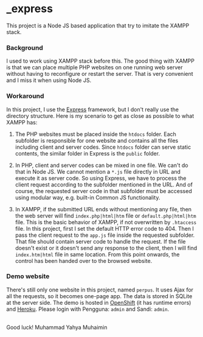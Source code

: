 # _express
This project is a Node JS based application that try to imitate the XAMPP stack.

### Background
I used to work using XAMPP stack before this. The good thing with XAMPP is that we can place multiple PHP websites on one running web server without having to reconfigure or restart the server. That is very convenient and I miss it when using Node JS.

### Workaround
In this project, I use the [Express](//expressjs.com) framework, but I don't really use the directory structure. Here is my scenario to get as close as possible to what XAMPP has:

1. The PHP websites must be placed inside the `htdocs` folder. Each subfolder is responsible for one website and contains all the files including client and server codes. Since `htdocs` folder can serve static contents, the similar folder in Express is the `public` folder.

2. In PHP, client and server codes can be mixed in one file. We can't do that in Node JS. We cannot mention a `*.js` file directly in URL and execute it as server code.
So using Express, we have to process the client request according to the subfolder mentioned in the URL. And of course, the requested server code in that subfolder must be accessed using modular way, e.g. built-in Common JS functionality.

3. In XAMPP, if the submitted URL ends without mentioning any file, then the web server will find `index.php|html|htm` file or `default.php|html|htm` file. This is the basic behavior of XAMPP, if not overwritten by `.htaccess` file.
In this project, first I set the default HTTP error code to 404. Then I pass the client request to the `app.js` file inside the requested subfolder. That file should contain server code to handle the request. If the file doesn't exist or it doesn't send any response to the client, then I will find `index.htm|html` file in same location. From this point onwards, the control has been handed over to the browsed website.

### Demo website
There's still only one website in this project, named `perpus`. It uses Ajax for all the requests, so it becomes one-page app. The data is stored in SQLite at the server side. The demo is hosted in [OpenShift](//node-uwg.rhcloud.com/perpus) (it has runtime errors) and [Heroku](//node-uwg.herokuapp.com/perpus). Please login with Pengguna: `admin` and Sandi: `admin`.

<br>
Good luck!  
Muhammad Yahya Muhaimin
